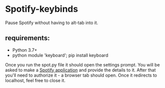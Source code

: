 # Spotify-keybinds
Pause Spotify without having to alt-tab into it.

## requirements:
* Python 3.7+
* python module 'keyboard'; pip install keyboard

Once you run the spot.py file it should open the settings prompt. You will be asked to make a [Spotify application](https://developer.spotify.com/dashboard/applications) and provide the details to it. After that you'll need to authorize it - a browser tab should open. Once it redirects to localhost, feel free to close it.
